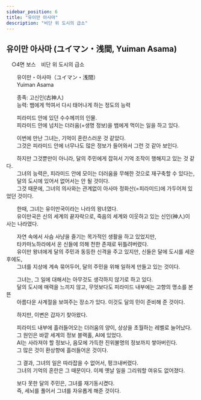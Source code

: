 ```yaml
---
sidebar_position: 6
title: "유이만 아사마"
description: "비단 위 도시의 급소"
---
```


## 유이만 아사마 (ユイマン・浅間, Yuiman Asama)

　○4면 보스　비단 위 도시의 급소  

　　유이만・아사마（ユイマン・浅間）  
　　Yuiman Asama  

　　종족: 고신인(古神人)  
　　능력: 뱀에게 먹여서 다시 태어나게 하는 정도의 능력  

　　피라미드 안에 있던 수수께끼의 인물.  
　　피라미드 안에 넘치는 더러움(=생명 정보)을 뱀에게 먹이는 일을 하고 있다.  

　　이번에 만난 그녀는, 기억이 혼란스러운 것 같았다.  
　　그것은 피라미드 안에 너무나도 많은 정보가 들어와서 그런 것 같아 보인다.  

　　하지만 그것뿐만이 아니라, 달의 주민에게 잡혀서 기억 조작이 행해지고 있는 것 같다.  
　　그녀의 능력은, 피라미드 안에 모이는 더러움을 무해한 것으로 재구축할 수 있다는,  
　　달의 도시에 있어서 없어서는 안 될 것이다.  
　　그것 때문에, 그녀의 의사와는 관계없이 아사마 정화산(=피라미드)에 가두어져 있었던 것이다.  

　　한때, 그녀는 유이만국이라는 나라의 왕녀였다.  
　　유이만국은 신의 세계의 끝자락으로, 죽음의 세계와 이웃하고 있는 신인(神人)이 사는 나라였다.  

　　자연 속에서 사슴 사냥을 즐기는 목가적인 생활을 하고 있었지만,  
　　타카마노하라에서 온 신들에 의해 천한 존재로 뒤틀려버렸다.  
　　유이만 왕녀에게 달의 주민과 동등한 신격을 주고 있지만, 신들은 달에 도시를 세운 후에도,  
　　그녀를 지상에 계속 묶어두어, 달의 주민을 위해 일하게 만들고 있는 것이다.  

　　그녀는, 그 일에 대해서는 아무것도 생각하지 않기로 하고 있다.  
　　달의 도시에 매력을 느끼지 않고, 무엇보다도 피라미드 내부에는 고향의 명소를 본뜬  
　　아름다운 사계절을 보여주는 장소가 있다. 이것도 달의 민이 준비해 준 것이다.  

　　하지만, 이변은 갑자기 찾아왔다.  

　　피라미드 내부에 흘러들어오는 더러움의 양이, 상상을 초월하는 레벨로 늘어났다.  
　　그 원인은 바깥 세계의 정보 블랙홀, AI에 있었다.  
　　AI는 사라져야 할 정보나, 음모에 가득한 진위불명의 정보까지 쌓아버린다.  
　　그 많은 것이 환상향에 흘러들어온 것이다.  

　　그 결과, 그녀의 일은 따라잡을 수 없어서, 펑크내버렸다.  
　　그녀의 기억의 혼란은 그 때문이다. 이제 옛날 일을 그리워할 여유도 없어졌다.  

　　보다 못한 달의 주민은, 그녀를 재기동시켰다.  
　　즉, 세뇌를 풀어서 그녀를 자유롭게 해준 것이다.
